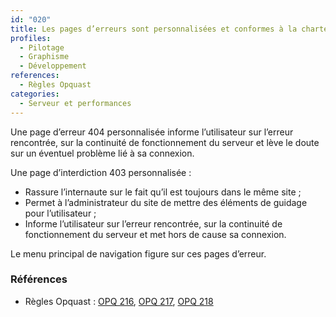 ```yaml
---
id: "020"
title: Les pages d’erreurs sont personnalisées et conformes à la charte graphique du site
profiles:
  - Pilotage
  - Graphisme
  - Développement
references:
  - Règles Opquast
categories:
  - Serveur et performances
---
```


Une page d’erreur 404 personnalisée informe l’utilisateur sur l’erreur rencontrée, sur la continuité de fonctionnement du serveur et lève le doute sur un éventuel problème lié à sa connexion.

Une page d’interdiction 403 personnalisée :
* Rassure l’internaute sur le fait qu’il est toujours dans le même site ;
* Permet à l’administrateur du site de mettre des éléments de guidage pour l’utilisateur ;
* Informe l’utilisateur sur l’erreur rencontrée, sur la continuité de fonctionnement du serveur et met hors de cause sa connexion.

Le menu principal de navigation figure sur ces pages d’erreur.

### Références

* Règles Opquast : [OPQ 216](https://checklists.opquast.com/fr/assurance-qualite-web/le-serveur-envoie-une-page-derreur-404-personnalisee), [OPQ 217](https://checklists.opquast.com/fr/assurance-qualite-web/le-serveur-envoie-une-page-dinterdiction-403-personnalisee), [OPQ 218](https://checklists.opquast.com/fr/assurance-qualite-web/le-menu-principal-de-navigation-figure-sur-les-pages-derreur-personnalisees)
